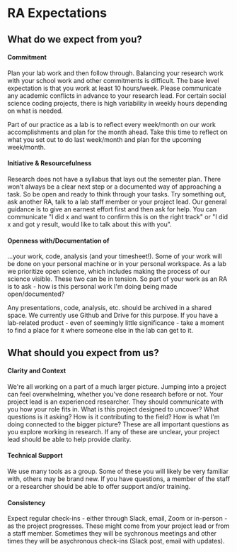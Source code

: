 # RA Expectations

## What do we expect from you?
#### Commitment
Plan your lab work and then follow through. Balancing your research work with your school work and other commitments is difficult. The base level expectation is that you work at least 10 hours/week. Please communicate any academic conflicts in advance to your research lead. For certain social science coding projects, there is high variability in weekly hours depending on what is needed.

Part of our practice as a lab is to reflect every week/month on our work accomplishments and plan for the month ahead. Take this time to reflect on what you set out to do last week/month and plan for the upcoming week/month.

#### Initiative & Resourcefulness
Research does not have a syllabus that lays out the semester plan. There won’t always be a clear next step or a documented way of approaching a task. So be open and ready to think through your tasks. Try something out, ask another RA, talk to a lab staff member or your project lead. Our general guidance is to give an earnest effort first and then ask for help. You can communicate "I did x and want to confirm this is on the right track" or "I did x and got y result, would like to talk about this with you".

#### Openness with/Documentation of
...your work, code, analysis (and your timesheet!). Some of your work will be done on your personal machine or in your personal workspace. As a lab we prioritize open science, which includes making the process of our science visible. These two can be in tension. So part of your work as an RA is to ask - how is this personal work I'm doing being made open/documented?

Any presentations, code, analysis, etc. should be archived in a shared space. We currently use Github and Drive for this purpose. If you have a lab-related product - even of seemingly little significance - take a moment to find a place for it where someone else in the lab can get to it.


## What should you expect from us?

#### Clarity and Context
We're all working on a part of a much larger picture. Jumping into a project can feel overwhelming, whether you've done research before or not. Your project lead is an experienced researcher. They should communicate with you how your role fits in. What is this project designed to uncover? What questions is it asking? How is it contributing to the field? How is what I'm doing connected to the bigger picture? These are all important questions as you explore working in research. If any of these are unclear, your project lead should be able to help provide clarity.

#### Technical Support
We use many tools as a group. Some of these you will likely be very familiar with, others may be brand new. If you have questions, a member of the staff or a researcher should be able to offer support and/or training.

#### Consistency
Expect regular check-ins - either through Slack, email, Zoom or in-person - as the project progresses. These might come from your project lead or from a staff member. Sometimes they will be sychronous meetings and other times they will be asychronous check-ins (Slack post, email with updates).
